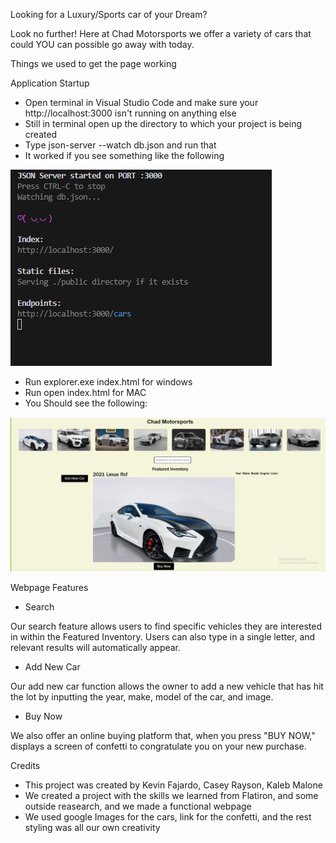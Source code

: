 Looking for a Luxury/Sports car of your Dream?

Look no further! Here at Chad Motorsports we offer a variety of cars that could YOU can possible go away with today.

Things we used to get the page working

 Application Startup

* Open terminal in Visual Studio Code and make sure your http://localhost:3000 isn't running on anything else 
* Still in terminal open up the directory to which your project is being created
* Type json-server --watch db.json and run that 
* It worked if you see something like the following

![LOCAL HOST](./images/Capture13.PNG) 

* Run explorer.exe index.html for windows 
* Run open index.html for MAC
* You Should see the following:

 ![My Image](./images/Website.PNG)


Webpage Features

* Search

Our search feature allows users to find specific vehicles they are interested in within the Featured Inventory. Users can also type in a single letter, and relevant results will automatically appear. 

* Add New Car

Our add new car function allows the owner to add a new vehicle that has hit the lot by inputting the year, make, model of the car, and image.

* Buy Now

We also offer an online buying platform that, when you press "BUY NOW," displays a screen of confetti to congratulate you on your new purchase.

Credits 

* This project was created by Kevin Fajardo, Casey Rayson, Kaleb Malone
* We created a project with the skills we learned from Flatiron, and some outside reasearch, and we made a functional webpage
* We used google Images for the cars, link for the confetti, and the rest styling was all our own creativity


